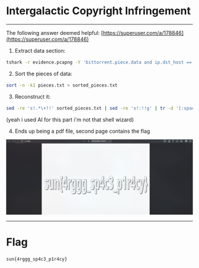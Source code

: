 # Intergalactic Copyright Infringement
---

The following answer deemed helpful: [https://superuser.com/a/178846](https://superuser.com/a/178846)

1. Extract data section:
```bash
tshark -r evidence.pcapng -Y 'bittorrent.piece.data and ip.dst_host == 192.168.1.23' -T fields -e bittorrent.piece.index -e bittorrent.piece.begin -e bittorrent.piece.length -e bittorrent.piece.data -E separator=+ > pieces.txt
```
2. Sort the pieces of data:
```bash
sort -n -k1 pieces.txt > sorted_pieces.txt
```
3. Reconstruct it: 
```bash
sed -re 's!.*\+!!' sorted_pieces.txt | sed -re 's!:!!g' | tr -d '[:space:]' | sed 's/../\\x&/g' | echo -n -e $(cat) > reconstructed_file.bin
```
(yeah i used AI for this part i'm not that shell wizard)

4. Ends up being a pdf file, second page contains the flag

![](images/image.png)

---
# Flag
`sun{4rggg_sp4c3_p1r4cy}`
